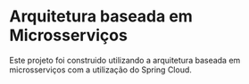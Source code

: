 # Arquitetura baseada em Microsserviços

Este projeto foi construido utilizando a arquitetura baseada em microsserviços com a utilização do Spring Cloud.
